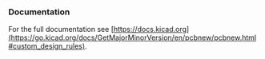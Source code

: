 ### Documentation

For the full documentation see [https://docs.kicad.org](https://go.kicad.org/docs/GetMajorMinorVersion/en/pcbnew/pcbnew.html#custom_design_rules).